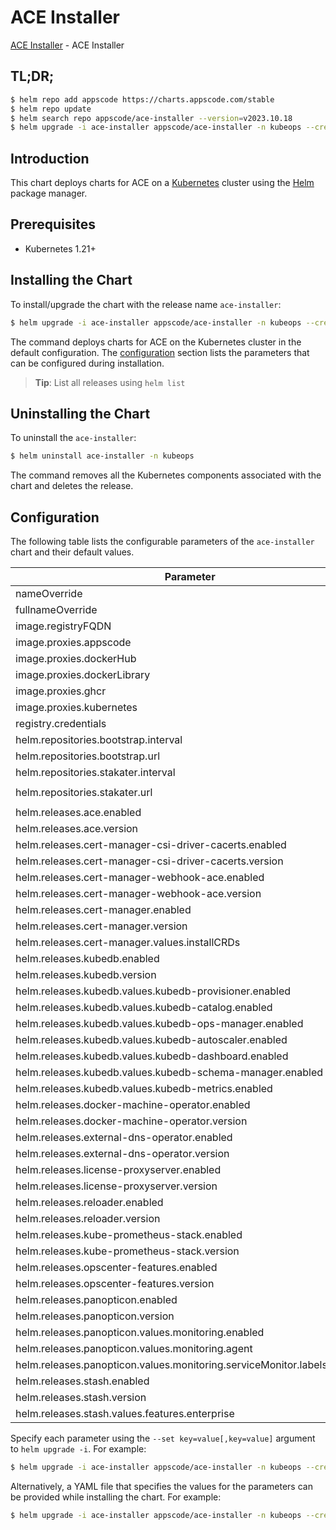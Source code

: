 # ACE Installer

[ACE Installer](https://github.com/bytebuilders/installer) - ACE Installer

## TL;DR;

```bash
$ helm repo add appscode https://charts.appscode.com/stable
$ helm repo update
$ helm search repo appscode/ace-installer --version=v2023.10.18
$ helm upgrade -i ace-installer appscode/ace-installer -n kubeops --create-namespace --version=v2023.10.18
```

## Introduction

This chart deploys charts for ACE on a [Kubernetes](http://kubernetes.io) cluster using the [Helm](https://helm.sh) package manager.

## Prerequisites

- Kubernetes 1.21+

## Installing the Chart

To install/upgrade the chart with the release name `ace-installer`:

```bash
$ helm upgrade -i ace-installer appscode/ace-installer -n kubeops --create-namespace --version=v2023.10.18
```

The command deploys charts for ACE on the Kubernetes cluster in the default configuration. The [configuration](#configuration) section lists the parameters that can be configured during installation.

> **Tip**: List all releases using `helm list`

## Uninstalling the Chart

To uninstall the `ace-installer`:

```bash
$ helm uninstall ace-installer -n kubeops
```

The command removes all the Kubernetes components associated with the chart and deletes the release.

## Configuration

The following table lists the configurable parameters of the `ace-installer` chart and their default values.

|                                Parameter                                 |       Description       |                         Default                         |
|--------------------------------------------------------------------------|-------------------------|---------------------------------------------------------|
| nameOverride                                                             |                         | <code>""</code>                                         |
| fullnameOverride                                                         |                         | <code>""</code>                                         |
| image.registryFQDN                                                       |                         | <code>""</code>                                         |
| image.proxies.appscode                                                   | r.appscode.com          | <code>""</code>                                         |
| image.proxies.dockerHub                                                  | company/bin:tag         | <code>""</code>                                         |
| image.proxies.dockerLibrary                                              | alpine, nginx etc.      | <code>""</code>                                         |
| image.proxies.ghcr                                                       | ghcr.io/company/bin:tag | <code>""</code>                                         |
| image.proxies.kubernetes                                                 | registry.k8s.io/bin:tag | <code>""</code>                                         |
| registry.credentials                                                     |                         | <code>{}</code>                                         |
| helm.repositories.bootstrap.interval                                     |                         | <code>1h0m0s</code>                                     |
| helm.repositories.bootstrap.url                                          |                         | <code>https://charts.appscode.com/stable</code>         |
| helm.repositories.stakater.interval                                      |                         | <code>1h0m0s</code>                                     |
| helm.repositories.stakater.url                                           |                         | <code>https://stakater.github.io/stakater-charts</code> |
| helm.releases.ace.enabled                                                |                         | <code>false</code>                                      |
| helm.releases.ace.version                                                |                         | <code>"v2023.10.18"</code>                              |
| helm.releases.cert-manager-csi-driver-cacerts.enabled                    |                         | <code>true</code>                                       |
| helm.releases.cert-manager-csi-driver-cacerts.version                    |                         | <code>"v2023.10.1"</code>                               |
| helm.releases.cert-manager-webhook-ace.enabled                           |                         | <code>true</code>                                       |
| helm.releases.cert-manager-webhook-ace.version                           |                         | <code>"v2023.10.18"</code>                              |
| helm.releases.cert-manager.enabled                                       |                         | <code>true</code>                                       |
| helm.releases.cert-manager.version                                       |                         | <code>"v1.11.0"</code>                                  |
| helm.releases.cert-manager.values.installCRDs                            |                         | <code>true</code>                                       |
| helm.releases.kubedb.enabled                                             |                         | <code>true</code>                                       |
| helm.releases.kubedb.version                                             |                         | <code>"v2023.10.9"</code>                               |
| helm.releases.kubedb.values.kubedb-provisioner.enabled                   |                         | <code>true</code>                                       |
| helm.releases.kubedb.values.kubedb-catalog.enabled                       |                         | <code>true</code>                                       |
| helm.releases.kubedb.values.kubedb-ops-manager.enabled                   |                         | <code>true</code>                                       |
| helm.releases.kubedb.values.kubedb-autoscaler.enabled                    |                         | <code>false</code>                                      |
| helm.releases.kubedb.values.kubedb-dashboard.enabled                     |                         | <code>false</code>                                      |
| helm.releases.kubedb.values.kubedb-schema-manager.enabled                |                         | <code>false</code>                                      |
| helm.releases.kubedb.values.kubedb-metrics.enabled                       |                         | <code>false</code>                                      |
| helm.releases.docker-machine-operator.enabled                            |                         | <code>true</code>                                       |
| helm.releases.docker-machine-operator.version                            |                         | <code>"v2023.10.18"</code>                              |
| helm.releases.external-dns-operator.enabled                              |                         | <code>true</code>                                       |
| helm.releases.external-dns-operator.version                              |                         | <code>"v2023.10.1"</code>                               |
| helm.releases.license-proxyserver.enabled                                |                         | <code>true</code>                                       |
| helm.releases.license-proxyserver.version                                |                         | <code>"v2023.10.18"</code>                              |
| helm.releases.reloader.enabled                                           |                         | <code>true</code>                                       |
| helm.releases.reloader.version                                           |                         | <code>"v1.0.24"</code>                                  |
| helm.releases.kube-prometheus-stack.enabled                              |                         | <code>true</code>                                       |
| helm.releases.kube-prometheus-stack.version                              |                         | <code>""</code>                                         |
| helm.releases.opscenter-features.enabled                                 |                         | <code>true</code>                                       |
| helm.releases.opscenter-features.version                                 |                         | <code>"v2023.10.18"</code>                              |
| helm.releases.panopticon.enabled                                         |                         | <code>true</code>                                       |
| helm.releases.panopticon.version                                         |                         | <code>"v2023.10.1"</code>                               |
| helm.releases.panopticon.values.monitoring.enabled                       |                         | <code>true</code>                                       |
| helm.releases.panopticon.values.monitoring.agent                         |                         | <code>prometheus.io/operator</code>                     |
| helm.releases.panopticon.values.monitoring.serviceMonitor.labels.release |                         | <code>kube-prometheus-stack</code>                      |
| helm.releases.stash.enabled                                              |                         | <code>true</code>                                       |
| helm.releases.stash.version                                              |                         | <code>"v2023.10.9"</code>                               |
| helm.releases.stash.values.features.enterprise                           |                         | <code>true</code>                                       |


Specify each parameter using the `--set key=value[,key=value]` argument to `helm upgrade -i`. For example:

```bash
$ helm upgrade -i ace-installer appscode/ace-installer -n kubeops --create-namespace --version=v2023.10.18 --set helm.repositories.bootstrap.interval=1h0m0s
```

Alternatively, a YAML file that specifies the values for the parameters can be provided while
installing the chart. For example:

```bash
$ helm upgrade -i ace-installer appscode/ace-installer -n kubeops --create-namespace --version=v2023.10.18 --values values.yaml
```
